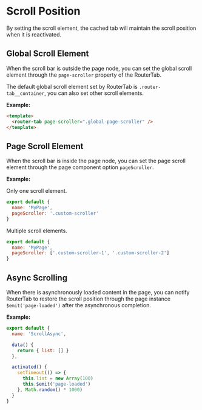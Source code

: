 # Scroll Position

By setting the scroll element, the cached tab will maintain the scroll position when it is reactivated.

## Global Scroll Element

When the scroll bar is outside the page node, you can set the global scroll element through the `page-scroller` property of the RouterTab.

The default global scroll element set by RouterTab is `.router-tab__container`, you can also set other scroll elements.

<doc-links api="#page-scroller" demo="/page-scroller/" />

**Example:**

```html {2}
<template>
  <router-tab page-scroller=".global-page-scroller" />
</template>
```

## Page Scroll Element

When the scroll bar is inside the page node, you can set the page scroll element through the page component option `pageScroller`.

<doc-links api="#pagecomp-pagescroller" demo="/page-scroller/scroll-position" />

**Example:**

Only one scroll element.

```javascript {3}
export default {
  name: 'MyPage',
  pageScroller: '.custom-scroller'
}
```

Multiple scroll elements.

```javascript {3}
export default {
  name: 'MyPage',
  pageScroller: ['.custom-scroller-1', '.custom-scroller-2']
}
```

## Async Scrolling

When there is asynchronously loaded content in the page, you can notify RouterTab to restore the scroll position through the page instance `$emit('page-loaded')` after the asynchronous completion.

<doc-links api="#pagecomp-pagescroller" demo="/page-scroller/scroll-async" />

**Example:**

```javascript {11}
export default {
  name: 'ScrollAsync',

  data() {
    return { list: [] }
  },

  activated() {
    setTimeout(() => {
      this.list = new Array(100)
      this.$emit('page-loaded')
    }, Math.random() * 1000)
  }
}
```
